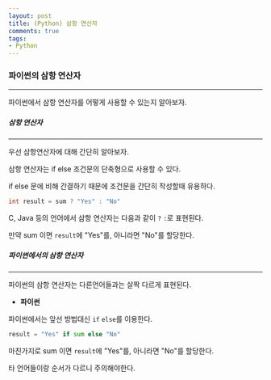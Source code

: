 ```yaml
---
layout: post
title: (Python) 삼항 연산자
comments: true
tags:
- Python
---
```




### 파이썬의 삼항 연산자

---

파이썬에서 삼항 연산자를 어떻게 사용할 수 있는지 알아보자.



##### 삼항 연산자

---

우선 삼항연산자에 대해 간단히 알아보자.

삼항 연산자는 if else 조건문의 단축형으로 사용할 수 있다.

if else 문에 비해 간결하기 때문에 조건문을 간단히 작성할때 유용하다. 



```java
int result = sum ? "Yes" : "No"
```

C, Java 등의 언어에서 삼항 연산자는 다음과 같이 `?` `:`로 표현된다. 

만약 sum 이면 `result`에 "Yes"를, 아니라면 "No"를 할당한다.



##### 파이썬에서의 삼항 연산자

------

파이썬의 삼항 연산자는 다른언어들과는 살짝 다르게 표현된다.



* **파이썬**

파이썬에서는 앞선 방법대신 `if` `else`를 이용한다.

```python
result = "Yes" if sum else "No"
```

마친가지로 sum 이면 `result`에 "Yes"를, 아니라면 "No"를 할당한다.

타 언어들이랑 순서가 다르니 주의해야한다.
